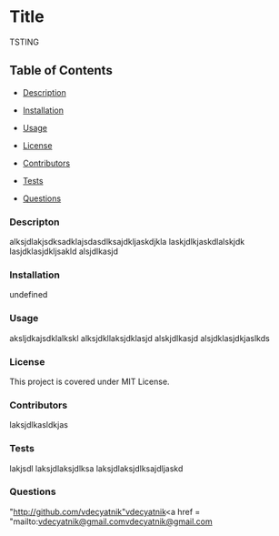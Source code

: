 # Title
TSTING


## Table of Contents

- [Description](#Description)

- [Installation](#Installation)

- [Usage](#Usage)

- [License](#License)

- [Contributors](#Contributors)

- [Tests](#Tests)

- [Questions](#Questions)

### Descripton
alksjdlakjsdksadklajsdasdlksajdkljaskdjkla laskjdlkjaskdlalskjdk lasjdklasjdkljsakld alsjdlkasjd

### Installation
undefined

### Usage
aksljdkajsdklalkskl alksjdkllaksjdklasjd alskjdlkasjd alsjdklasjdkjaslkds

### License
This project is covered under MIT License.
 
### Contributors
laksjdlkasldkjas

### Tests
lakjsdl laksjdlaksjdlksa laksjdlaksjdlksajdljaskd

### Questions 
"http://github.com/vdecyatnik"vdecyatnik<a href = "mailto:vdecyatnik@gmail.com</a>vdecyatnik@gmail.com



